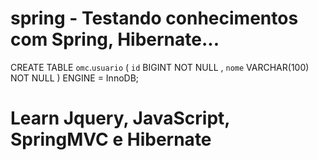 # spring - Testando conhecimentos com Spring, Hibernate...

CREATE TABLE `omc`.`usuario` ( `id` BIGINT NOT NULL , `nome` VARCHAR(100) NOT NULL ) ENGINE = InnoDB;


# Learn Jquery, JavaScript, SpringMVC e Hibernate




